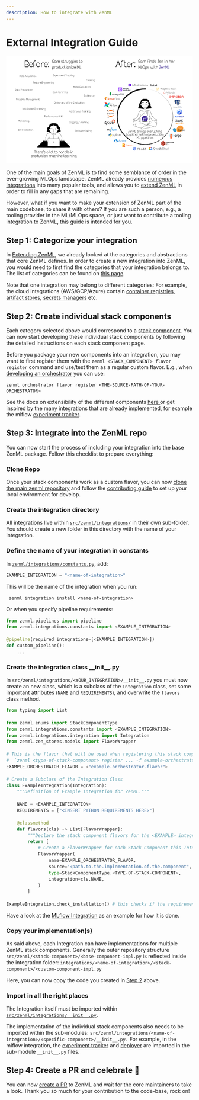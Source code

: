```yaml
---
description: How to integrate with ZenML
---
```


# External Integration Guide

![ZenML integrates with a bunch of tools from the MLOps landscape](../assets/sam-side-by-side-full-text.png)

One of the main goals of ZenML is to find some semblance of order in the 
ever-growing MLOps landscape. ZenML already provides 
[numerous integrations](https://zenml.io/integrations) into many popular tools, 
and allows you to [extend ZenML](../developer-guide/advanced-usage/custom-flavors.md) 
in order to fill in any gaps that are remaining.

However, what if you want to make your extension of ZenML part of the main 
codebase, to share it with others? If you are such a person, e.g., a tooling 
provider in the ML/MLOps space, or just want to contribute a tooling integration 
to ZenML, this guide is intended for you.

## Step 1: Categorize your integration

In [Extending ZenML](../developer-guide/advanced-usage/custom-flavors.md), 
we already looked at the categories and abstractions that core ZenML defines. 
In order to create a new integration into ZenML, you would need to first find 
the categories that your integration belongs to. The list of categories can be 
found on [this page](../component-gallery/categories.md).

Note that one integration may belong to different categories: For example, the 
cloud integrations (AWS/GCP/Azure) contain 
[container registries](../component-gallery/container-registries/container-registries.md), 
[artifact stores](../component-gallery/artifact-stores/artifact-stores.md), 
[secrets managers](../component-gallery/secrets-managers/secrets-managers.md) 
etc.

## Step 2: Create individual stack components

Each category selected above would correspond to a 
[stack component](../starter-guide/stacks/stacks.md). You can now start 
developing these individual stack components by following the detailed 
instructions on each stack component page.

Before you package your new components into an integration, you may want to 
first register them with the `zenml <STACK_COMPONENT> flavor register` command 
and use/test them as a regular custom flavor. E.g., when 
[developing an orchestrator](../mlops-stacks/orchestrators/custom.md) 
you can use:

```
zenml orchestrator flavor register <THE-SOURCE-PATH-OF-YOUR-ORCHESTRATOR>
```

See the docs on extensibility of the different components 
[here ](../developer-guide/advanced-usage/custom-flavors.md) or get inspired 
by the many integrations that are already implemented, for example the mlflow 
[experiment tracker](https://github.com/zenml-io/zenml/blob/main/src/zenml/integrations/mlflow/experiment_trackers/mlflow_experiment_tracker.py).

## Step 3: Integrate into the ZenML repo

You can now start the process of including your integration into the base ZenML 
package. Follow this checklist to prepare everything:

### Clone Repo

Once your stack components work as a custom flavor, you can now 
[clone the main zenml repository](https://github.com/zenml-io/zenml) and follow 
the [contributing guide](https://github.com/zenml-io/zenml/blob/main/CONTRIBUTING.md) 
to set up your local environment for develop.

### **Create the integration directory**

All integrations live within [`src/zenml/integrations/`](https://github.com/zenml-io/zenml/tree/main/src/zenml/integrations) 
in their own sub-folder. You should create a new folder in this directory with 
the name of your integration.

### Define the name of your integration in constants

In [`zenml/integrations/constants.py`](https://github.com/zenml-io/zenml/blob/main/src/zenml/integrations/constants.py), add:

```python
EXAMPLE_INTEGRATION = "<name-of-integration>"
```

This will be the name of the integration when you run:

```shell
 zenml integration install <name-of-integration>
```

Or when you specify pipeline requirements:

```python
from zenml.pipelines import pipeline
from zenml.integrations.constants import <EXAMPLE_INTEGRATION>

@pipeline(required_integrations=[<EXAMPLE_INTEGRATION>])
def custom_pipeline():
    ...
```

### Create the integration class \_\_init\_\_.py

In `src/zenml/integrations/<YOUR_INTEGRATION>/`\_\_`init__.py` you must now 
create an new class, which is a subclass of the `Integration` class, set some 
important attributes (`NAME` and `REQUIREMENTS`), and overwrite the `flavors` 
class method.

```python
from typing import List

from zenml.enums import StackComponentType
from zenml.integrations.constants import <EXAMPLE_INTEGRATION>
from zenml.integrations.integration import Integration
from zenml.zen_stores.models import FlavorWrapper

# This is the flavor that will be used when registering this stack component
#  `zenml <type-of-stack-component> register ... -f example-orchestrator-flavor`
EXAMPLE_ORCHESTRATOR_FLAVOR = <"example-orchestrator-flavor">

# Create a Subclass of the Integration Class
class ExampleIntegration(Integration):
    """Definition of Example Integration for ZenML."""

    NAME = <EXAMPLE_INTEGRATION>
    REQUIREMENTS = ["<INSERT PYTHON REQUIREMENTS HERE>"]

    @classmethod
    def flavors(cls) -> List[FlavorWrapper]:
        """Declare the stack component flavors for the <EXAMPLE> integration."""
        return [
            # Create a FlavorWrapper for each Stack Component this Integration implements
            FlavorWrapper(
                name=EXAMPLE_ORCHESTRATOR_FLAVOR,    
                source="<path.to.the.implementation.of.the.component",      # Give the source of the component implementation
                type=StackComponentType.<TYPE-OF-STACK-COMPONENT>,      # Define which component is implemented
                integration=cls.NAME,
            )
        ]

ExampleIntegration.check_installation() # this checks if the requirements are installed
```

Have a look at the [MLflow Integration](https://github.com/zenml-io/zenml/blob/main/src/zenml/integrations/mlflow/__init__.py) 
as an example for how it is done.

### Copy your implementation(s)

As said above, each Integration can have implementations for multiple ZenML 
stack components. Generally the outer repository structure 
`src/zenml/<stack-component>/<base-component-impl.py` is reflected inside 
the integration folder: `integrations/<name-of-integration>/<stack-component>/<custom-component-impl.py`

Here, you can now copy the code you created in 
[Step 2](integrating#step-2-create-individual-stack-components) above.&#x20;

### Import in all the right places

The Integration itself must be imported within 
[`src/zenml/integrations/__init__.py`](https://github.com/zenml-io/zenml/blob/main/src/zenml/integrations/\_\_init\_\_.py)`.`

The implementation of the individual stack components also needs to be imported 
within the sub-modules: `src/zenml/integrations/<name-of-integration>/<specific-component>/__init__.py.`
For example, in the mlflow integration, the 
[experiment tracker](https://github.com/zenml-io/zenml/blob/main/src/zenml/integrations/mlflow/experiment_trackers/__init__.py) 
and [deployer](https://github.com/zenml-io/zenml/blob/main/src/zenml/integrations/mlflow/model_deployers/__init__.py) 
are imported in the sub-module `__init__.py` files.

## Step 4: Create a PR and celebrate :tada:

You can now [create a PR](https://github.com/zenml-io/zenml/compare) to ZenML 
and wait for the core maintainers to take a look. Thank you so much for your 
contribution to the code-base, rock on!
